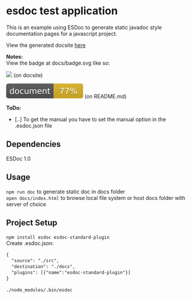 # esdoc test application

This is an example using ESDoc to generate static javadoc style documentation pages for a javascript project.  

View the generated docsite [here](/play/test.esdoc/docs/index.html)

**Notes:**  
View the badge at docs/badge.svg like so:   

![](./badge.svg) (on docsite)

![](./docs/badge.svg) (on README.md)


**ToDo:**  
- [..] To get the manual you have to set the manual option in the .esdoc.json file

## Dependencies
ESDoc 1.0

## Usage
`npm run doc` to generate static doc in docs folder  
`open docs/index.html` to browse local file system or host docs folder with server of choice

## Project Setup

``npm install esdoc esdoc-standard-plugin``  
Create .esdoc.json:  
```
{  
  "source": "./src",  
  "destination": "./docs",  
  "plugins": [{"name":"esdoc-standard-plugin"}]  
}
```  
``./node_modules/.bin/esdoc``
